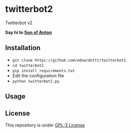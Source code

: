 # twitterbot2
Twitterbot v2

**Say hi to [Son of Anton](https://twitter.com/ai_testing)**

## Installation

- `git clone https://github.com/edoardottt/twitterbot2`
- `cd twitterbot2`
- `pip install requirements.txt`
- Edit the configuration file
- `python twitterbot2.py`

## Usage
 
## License

This repository is under [GPL-3 License](https://github.com/edoardottt/twitterbot2/blob/main/LICENSE)
